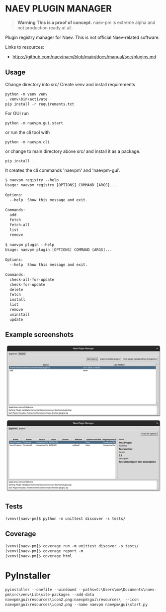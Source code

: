 # NAEV PLUGIN MANAGER
> **Warning**
> **This is a proof of concept.** naev-pm is extreme alpha and not production ready at all.

Plugin registry manager for Naev. This is not official Naev-related software.

Links to resources:
- https://github.com/naev/naev/blob/main/docs/manual/sec/plugins.md

## Usage

Change directory into src/
Create venv and install requirements

    python -m venv venv
    . venv\bin\activate
    pip install -r requirements.txt

For GUI run

    python -m naevpm.gui.start

or run the cli tool with 

    python -m naevpm.cli

or change to main directory above src/ and install it as a package.

    pip install .

It creates the cli commands 'naevpm' and 'naevpm-gui'.   

    $ naevpm registry --help
    Usage: naevpm registry [OPTIONS] COMMAND [ARGS]...
    
    Options:
      --help  Show this message and exit.
    
    Commands:
      add
      fetch
      fetch-all
      list
      remove

    $ naevpm plugin --help
    Usage: naevpm plugin [OPTIONS] COMMAND [ARGS]...
    
    Options:
      --help  Show this message and exit.
    
    Commands:
      check-all-for-update
      check-for-update
      delete
      fetch
      install
      list
      remove
      uninstall
      update

## Example screenshots
![GUI Screen Shots](Screenshot%20from%202024-01-13%2022-18-32.png "GUI Screen Shots")
![GUI Screen Shots](Screenshot%20from%202024-01-13%2022-18-37.png "GUI Screen Shots")

## Tests

    (venv)[naev-pm]$ python -m unittest discover -s tests/

## Coverage

    (venv)[naev-pm]$ coverage run -m unittest discover -s tests/
    (venv)[naev-pm]$ coverage report -m 
    (venv)[naev-pm]$ coverage html

# PyInstaller

    pyinstaller --onefile --windowed --paths=C:\Users\me\Documents\naev-pm\src\venv\Lib\site-packages --add-data naevpm\gui\resources\icon2.png:naevpm\gui\resources\  --icon naevpm\gui\resources\icon2.png --name naevpm naevpm\gui\start.py